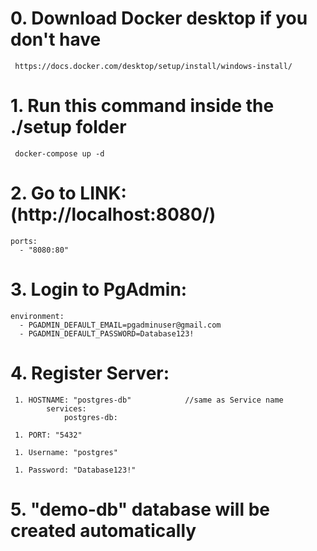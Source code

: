 # 0. Download Docker desktop if you don't have 

     https://docs.docker.com/desktop/setup/install/windows-install/


# 1. Run this command inside the ./setup folder

     docker-compose up -d


# 2. Go to LINK: (http://localhost:8080/)

    ports:
      - "8080:80"


# 3. Login to PgAdmin:

    environment:
      - PGADMIN_DEFAULT_EMAIL=pgadminuser@gmail.com
      - PGADMIN_DEFAULT_PASSWORD=Database123!


# 4. Register Server:

     1. HOSTNAME: "postgres-db"            //same as Service name
            services:
                postgres-db:

     1. PORT: "5432"

     1. Username: "postgres"

     1. Password: "Database123!"


# 5. "demo-db" database will be created automatically
